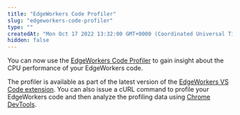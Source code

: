 ```yaml
---
title: "EdgeWorkers Code Profiler"
slug: "edgeworkers-code-profiler"
type: ""
createdAt: "Mon Oct 17 2022 13:32:00 GMT+0000 (Coordinated Universal Time)"
hidden: false
---
```

You can now use the [EdgeWorkers Code Profiler](doc:edgeworkers-code-profiler) to gain insight about the CPU performance of your EdgeWorkers code. 

The profiler is available as part of the latest version of the [EdgeWorkers VS Code extension](https://github.com/akamai/edgeworkers-vscode). You can also issue a cURL command to profile your EdgeWorkers code and then analyze the profiling data using [Chrome DevTools](https://developer.chrome.com/docs/devtools/open/).
